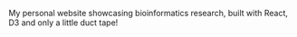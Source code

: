My personal website showcasing bioinformatics research, built with React, D3 and only a little duct tape!
